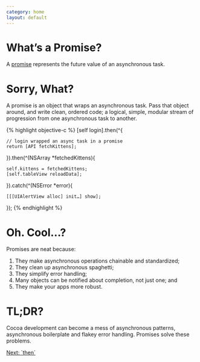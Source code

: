```yaml
---
category: home
layout: default
---
```


# What’s a Promise?

A [promise](http://wikipedia.org/wiki/Promise_%28programming%29) represents the future value of an asynchronous task.

# Sorry, What?

A promise is an object that wraps an asynchronous task. Pass that object around, and write clean, ordered code; a logical, simple, modular stream of progression from one asynchronous task to another.

{% highlight objective-c %}
[self login].then(^{

    // login wrapped an async task in a promise
    return [API fetchKittens];

}).then(^(NSArray *fetchedKittens){

    self.kittens = fetchedKittens;
    [self.tableView reloadData];

}).catch(^(NSError *error){

    [[[UIAlertView alloc] init…] show];

});
{% endhighlight %}

# Oh. Cool…?

Promises are neat because:

1. They make asynchronous operations chainable and standardized;
2. They clean up asynchronous spaghetti;
3. They simplify error handling;
4. Many objects can be notified about completion, not just one; and
5. They make your apps more robust.

# TL;DR?

Cocoa development can become a mess of asynchronous patterns, asynchronous boilerplate and flakey error handling. Promises solve these problems.

<div><a class="pagination" href="/then">Next: `then`</a></div>
